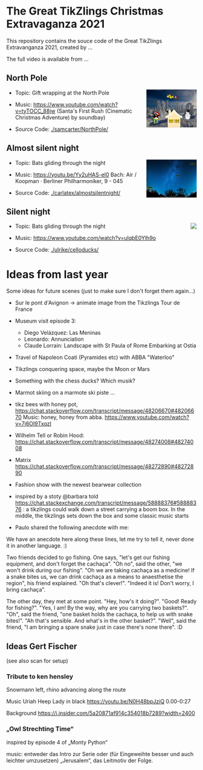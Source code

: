 # The Great TikZlings Christmas Extravaganza 2021

This repository contains the souce code of the Great TikZlings Extravanganza 2021, created by ...

The full video is available from ...

## North Pole

<img align="right" src="./samcarter/NorthPole/NorthPole.png" height="100">

- Topic: Gift wrapping at the North Pole

- Music: https://www.youtube.com/watch?v=tyTOCC_88jw (Santa's First Rush (Cinematic Christmas Adventure) by soundbay)

- Source Code: [./samcarter/NorthPole/](https://github.com/samcarter/Extravaganza2021/tree/master/samcarter/NorthPole)

## Almost silent night

<img align="right" src="./carlatex/almostsilentnight/almostsilentnight.png" height="100">

- Topic: Bats gliding through the night

- Music: https://youtu.be/Yy2uHAS-el0 Bach: Air / Koopman · Berliner Philharmoniker, 9 - 045

- Source Code: [./carlatex/almostsilentnight/](https://github.com/samcarter/Extravaganza2021/tree/master/carlatex/almostsilentnight)

## Silent night

<img align="right" src="./ulrike/celloducks/celloducks.png" height="100">

- Topic: Bats gliding through the night

- Music: https://www.youtube.com/watch?v=uIqbE0Ylh9o

- Source Code: [./ulrike/celloducks/](https://github.com/samcarter/Extravaganza2021/tree/master/ulrike/celloducks)

# Ideas from last year


Some ideas for future scenes (just to make sure I don't forget them again...)

- Sur le pont d'Avignon -> animate image from the Tikzlings Tour de France

- Museum visit episode 3: 
  - Diego Velázquez: Las Meninas 
  - Leonardo: Annunciation
  - Claude Lorrain: Landscape with St Paula of Rome Embarking at Ostia
  
- Travel of Napoleon Coati (Pyramides etc) with ABBA "Waterloo"

- Tikzlings conquering space, maybe the Moon or Mars

- Something with the chess ducks? Which musik?

- Marmot skiing on a marmote ski piste ...

- tikz bees with honey pot, https://chat.stackoverflow.com/transcript/message/48206670#48206670
  Music: honey, honey from abba. https://www.youtube.com/watch?v=7j6OI9TxqzI
 
- Wilhelm Tell or Robin Hood: https://chat.stackoverflow.com/transcript/message/48274008#48274008

- Matrix https://chat.stackoverflow.com/transcript/message/48272890#48272890
 
- Fashion show with the newest bearwear collection

- inspired by a stoty @barbara told https://chat.stackexchange.com/transcript/message/58888376#58888376 : a tikzlings could walk down a street carrying a boom box. In the middle, the tikzlings sets down the box and some classic music starts

- Paulo shared the following anecdote with me:

We have an anecdote here along these lines, let me try to tell it, never done it in another language. :)

Two friends decided to go fishing. One says, "let's get our fishing equipment, and don't forget the cachaça". "Oh no", said the other, "we won't drink during our fishing". "Oh we are taking cachaça as a medicine! If a snake bites us, we can drink cachaça as a means to anaesthetise the region", his friend explained. "Oh that's clever!". "Indeed it is! Don't worry, I bring cachaça".

The other day, they met at some point. "Hey, how's it doing?". "Good! Ready for fishing?". "Yes, I am! By the way, why are you carrying two baskets?". "Oh", said the friend, "one basket holds the cachaça, to help us with snake bites!". "Ah that's sensible. And what's in the other basket?". "Well", said the friend, "I am bringing a spare snake just in case there's none there". :D

## Ideas Gert Fischer

(see also scan for setup)



### Tribute to ken hensley 

Snowmann left, rhino advancing along the route

Music Uriah Heep Lady in black https://youtu.be/N0H48bpJziQ 0.00-0:27

Background https://i.insider.com/5a20871af914c354018b7289?width=2400

### „Owl Strechting Time“ 

inspired by episode 4 of „Monty Python“

music: entweder das Intro zur Serie oder (für Eingeweihte besser und auch leichter umzusetzen) „Jerusalem“, das Leitmotiv der Folge.




